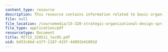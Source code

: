 ```yaml
---
content_type: resource
description: This resource contains information related to basic organizational designs.
file: null
file_location: /coursemedia/15-320-strategic-organizational-design-spring-2011/bd53cbbde1ff1187415f44891b41092d_MIT15_320S11_lec05.pdf
file_type: application/pdf
resourcetype: Document
title: MIT15_320S11_lec05.pdf
uid: bd53cbbd-e1ff-1187-415f-44891b41092d
---
```

